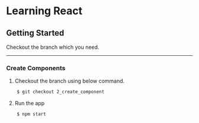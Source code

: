 # Learning React

## Getting Started

Checkout the branch which you need.

*********

### Create Components

1. Checkout the branch using below command.

```sh
    $ git checkout 2_create_component
```

2. Run the app

```sh
    $ npm start
```